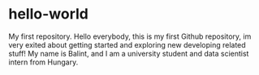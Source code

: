# hello-world
My first repository.
Hello everybody, this is my first Github repository, im very exited about getting started and exploring new developing related stuff! My name is Balint, and I am a university student and data scientist intern from Hungary. 
